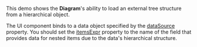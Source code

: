 This demo shows the **Diagram**'s ability to load an external tree structure from a hierarchical object. 

The UI component binds to a data object specified by the [dataSource](/Documentation/ApiReference/UI_Widgets/dxDiagram/Configuration/nodes/#dataSource) property. You should set the [itemsExpr](/Documentation/ApiReference/UI_Widgets/dxDiagram/Configuration/nodes/#itemsExpr) property to the name of the field that provides data for nested items due to the data's hierarchical structure.